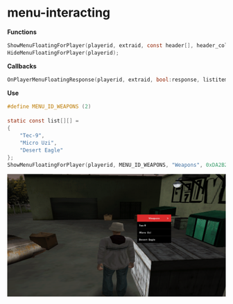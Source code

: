 # menu-interacting

**Functions**
```c
ShowMenuFloatingForPlayer(playerid, extraid, const header[], header_colour, const list_items[][]);
HideMenuFloatingForPlayer(playerid);
```
**Callbacks**
```c
OnPlayerMenuFloatingResponse(playerid, extraid, bool:response, listitem);
```
**Use**
```c
#define MENU_ID_WEAPONS (2)

static const list[][] =
{
    "Tec-9",
    "Micro Uzi",
    "Desert Eagle"
};
ShowMenuFloatingForPlayer(playerid, MENU_ID_WEAPONS, "Weapons", 0xDA2B2BFF, list);
```
![screenshot](https://github.com/dotdue/menu-floating/blob/main/screenshot.png?raw=true)
